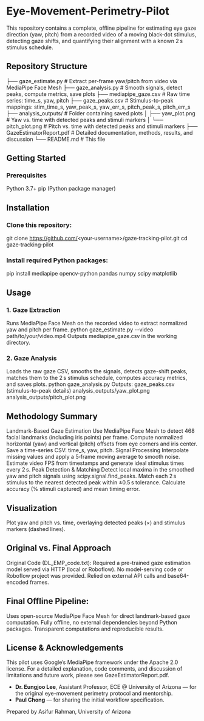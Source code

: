 # Eye-Movement-Perimetry-Pilot
This repository contains a complete, offline pipeline for estimating eye gaze direction (yaw, pitch) from a recorded video of a moving black‑dot stimulus, detecting gaze shifts, and quantifying their alignment with a known 2 s stimulus schedule.

## Repository Structure
├── gaze_estimate.py       # Extract per-frame yaw/pitch from video via MediaPipe Face Mesh
├── gaze_analysis.py       # Smooth signals, detect peaks, compute metrics, save plots
├── mediapipe_gaze.csv     # Raw time series: time_s, yaw, pitch
├── gaze_peaks.csv         # Stimulus-to-peak mappings: stim_time_s, yaw_peak_s, yaw_err_s, pitch_peak_s, pitch_err_s
├── analysis_outputs/      # Folder containing saved plots
│   ├── yaw_plot.png       # Yaw vs. time with detected peaks and stimuli markers
│   └── pitch_plot.png     # Pitch vs. time with detected peaks and stimuli markers
├── GazeEstimatorReport.pdf # Detailed documentation, methods, results, and discussion
└── README.md              # This file

## Getting Started
### Prerequisites
Python 3.7+
pip (Python package manager)

## Installation
### Clone this repository:
git clone https://github.com/<your‑username>/gaze‑tracking‑pilot.git
cd gaze‑tracking‑pilot

### Install required Python packages:
pip install mediapipe opencv-python pandas numpy scipy matplotlib

## Usage

### 1. Gaze Extraction
Runs MediaPipe Face Mesh on the recorded video to extract normalized yaw and pitch per frame.
python gaze_estimate.py --video path/to/your/video.mp4
Outputs mediapipe_gaze.csv in the working directory.

### 2. Gaze Analysis

Loads the raw gaze CSV, smooths the signals, detects gaze-shift peaks, matches them to the 2 s stimulus schedule, computes accuracy metrics, and saves plots.
python gaze_analysis.py
Outputs:
gaze_peaks.csv (stimulus-to-peak details)
analysis_outputs/yaw_plot.png
analysis_outputs/pitch_plot.png

## Methodology Summary

Landmark-Based Gaze Estimation
Use MediaPipe Face Mesh to detect 468 facial landmarks (including iris points) per frame.
Compute normalized horizontal (yaw) and vertical (pitch) offsets from eye corners and iris center.
Save a time-series CSV: time_s, yaw, pitch.
Signal Processing
Interpolate missing values and apply a 5‑frame moving average to smooth noise.
Estimate video FPS from timestamps and generate ideal stimulus times every 2 s.
Peak Detection & Matching
Detect local maxima in the smoothed yaw and pitch signals using scipy.signal.find_peaks.
Match each 2 s stimulus to the nearest detected peak within ±0.5 s tolerance.
Calculate accuracy (% stimuli captured) and mean timing error.

## Visualization
Plot yaw and pitch vs. time, overlaying detected peaks (×) and stimulus markers (dashed lines).

## Original vs. Final Approach

Original Code (DL_EMP_code.txt):
Required a pre-trained gaze estimation model served via HTTP (local or Roboflow).
No model-serving code or Roboflow project was provided.
Relied on external API calls and base64-encoded frames.

## Final Offline Pipeline:

Uses open-source MediaPipe Face Mesh for direct landmark-based gaze computation.
Fully offline, no external dependencies beyond Python packages.
Transparent computations and reproducible results.

## License & Acknowledgements

This pilot uses Google’s MediaPipe framework under the Apache 2.0 license.
For a detailed explanation, code comments, and discussion of limitations and future work, please see GazeEstimatorReport.pdf.
- **Dr. Eungjoo Lee**, Assistant Professor, ECE @ University of Arizona — for the original eye-movement perimetry protocol and mentorship.
- **Paul Chong** — for sharing the initial workflow specification.

Prepared by Asifur Rahman, University of Arizona
